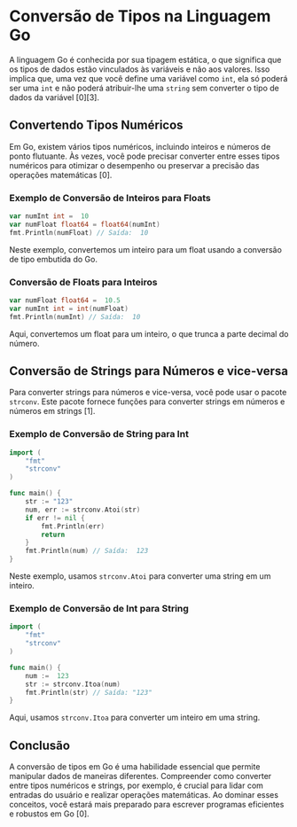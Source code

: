 # Conversão de Tipos na Linguagem Go

A linguagem Go é conhecida por sua tipagem estática, o que significa que os tipos de dados estão vinculados às variáveis e não aos valores. Isso implica que, uma vez que você define uma variável como `int`, ela só poderá ser uma `int` e não poderá atribuir-lhe uma `string` sem converter o tipo de dados da variável [0][3].

## Convertendo Tipos Numéricos

Em Go, existem vários tipos numéricos, incluindo inteiros e números de ponto flutuante. Às vezes, você pode precisar converter entre esses tipos numéricos para otimizar o desempenho ou preservar a precisão das operações matemáticas [0].

### Exemplo de Conversão de Inteiros para Floats

```go
var numInt int =  10
var numFloat float64 = float64(numInt)
fmt.Println(numFloat) // Saída:  10
```

Neste exemplo, convertemos um inteiro para um float usando a conversão de tipo embutida do Go.

### Conversão de Floats para Inteiros

```go
var numFloat float64 =  10.5
var numInt int = int(numFloat)
fmt.Println(numInt) // Saída:  10
```

Aqui, convertemos um float para um inteiro, o que trunca a parte decimal do número.

## Conversão de Strings para Números e vice-versa

Para converter strings para números e vice-versa, você pode usar o pacote `strconv`. Este pacote fornece funções para converter strings em números e números em strings [1].

### Exemplo de Conversão de String para Int

```go
import (
    "fmt"
    "strconv"
)

func main() {
    str := "123"
    num, err := strconv.Atoi(str)
    if err != nil {
        fmt.Println(err)
        return
    }
    fmt.Println(num) // Saída:  123
}
```

Neste exemplo, usamos `strconv.Atoi` para converter uma string em um inteiro.

### Exemplo de Conversão de Int para String

```go
import (
    "fmt"
    "strconv"
)

func main() {
    num :=  123
    str := strconv.Itoa(num)
    fmt.Println(str) // Saída: "123"
}
```

Aqui, usamos `strconv.Itoa` para converter um inteiro em uma string.

## Conclusão

A conversão de tipos em Go é uma habilidade essencial que permite manipular dados de maneiras diferentes. Compreender como converter entre tipos numéricos e strings, por exemplo, é crucial para lidar com entradas do usuário e realizar operações matemáticas. Ao dominar esses conceitos, você estará mais preparado para escrever programas eficientes e robustos em Go [0].
